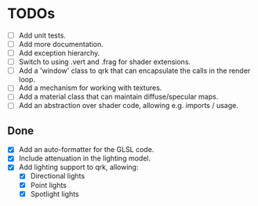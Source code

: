 # TODOs

- [ ] Add unit tests.
- [ ] Add more documentation.
- [ ] Add exception hierarchy.
- [ ] Switch to using .vert and .frag for shader extensions.
- [ ] Add a 'window' class to qrk that can encapsulate the calls in the render loop.
- [ ] Add a mechanism for working with textures.
- [ ] Add a material class that can maintain diffuse/specular maps.
- [ ] Add an abstraction over shader code, allowing e.g. imports / usage.

## Done
- [x] Add an auto-formatter for the GLSL code.
- [x] Include attenuation in the lighting model.
- [x] Add lighting support to qrk, allowing:
  - [x] Directional lights
  - [x] Point lights
  - [x] Spotlight lights
